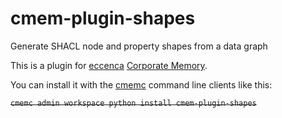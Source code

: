 # cmem-plugin-shapes

Generate SHACL node and property shapes from a data graph

This is a plugin for [eccenca](https://eccenca.com) [Corporate Memory](https://documentation.eccenca.com).

You can install it with the [cmemc](https://eccenca.com/go/cmemc) command line
clients like this:


~~`cmemc admin workspace python install cmem-plugin-shapes`~~
